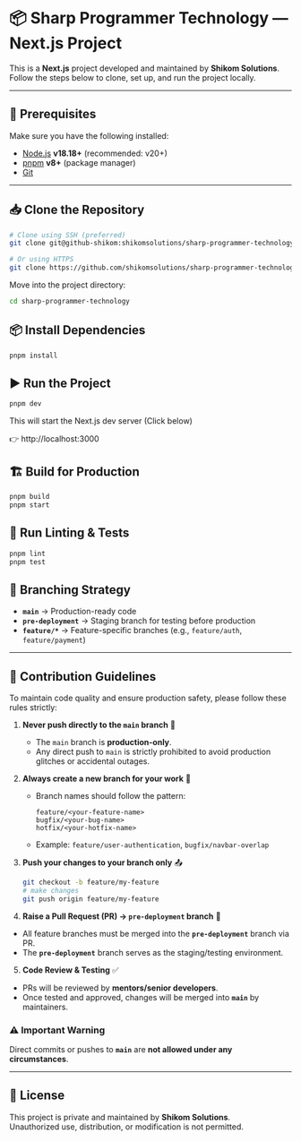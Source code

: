 <!-- This is a [Next.js](https://nextjs.org) project bootstrapped with [`create-next-app`](https://nextjs.org/docs/app/api-reference/cli/create-next-app).

## Getting Started

First, run the development server:

```bash
npm run dev
# or
yarn dev
# or
pnpm dev
# or
bun dev
```

Open [http://localhost:3000](http://localhost:3000) with your browser to see the result.

You can start editing the page by modifying `app/page.tsx`. The page auto-updates as you edit the file.

This project uses [`next/font`](https://nextjs.org/docs/app/building-your-application/optimizing/fonts) to automatically optimize and load [Geist](https://vercel.com/font), a new font family for Vercel.

## Learn More

To learn more about Next.js, take a look at the following resources:

- [Next.js Documentation](https://nextjs.org/docs) - learn about Next.js features and API.
- [Learn Next.js](https://nextjs.org/learn) - an interactive Next.js tutorial.

You can check out [the Next.js GitHub repository](https://github.com/vercel/next.js) - your feedback and contributions are welcome!

## Deploy on Vercel

The easiest way to deploy your Next.js app is to use the [Vercel Platform](https://vercel.com/new?utm_medium=default-template&filter=next.js&utm_source=create-next-app&utm_campaign=create-next-app-readme) from the creators of Next.js.

Check out our [Next.js deployment documentation](https://nextjs.org/docs/app/building-your-application/deploying) for more details. -->


# 📦 Sharp Programmer Technology — Next.js Project

This is a **Next.js** project developed and maintained by **Shikom Solutions**.  
Follow the steps below to clone, set up, and run the project locally.

---

## 🚀 Prerequisites

Make sure you have the following installed:

- [Node.js](https://nodejs.org/) **v18.18+** (recommended: v20+)
- [pnpm](https://pnpm.io/) **v8+** (package manager)
- [Git](https://git-scm.com/)

---

## 📥 Clone the Repository

```bash
# Clone using SSH (preferred)
git clone git@github-shikom:shikomsolutions/sharp-programmer-technology.git

# Or using HTTPS
git clone https://github.com/shikomsolutions/sharp-programmer-technology.git
```

Move into the project directory:

```bash
cd sharp-programmer-technology
```

## 📦 Install Dependencies

```bash
pnpm install
```

## ▶️ Run the Project

```bash
pnpm dev
```

This will start the Next.js dev server (Click below)

👉 http://localhost:3000

## 🏗️ Build for Production

```bash
pnpm build
pnpm start
```

## 🧪 Run Linting & Tests

```bash
pnpm lint
pnpm test
```

## 🌱 Branching Strategy

- **`main`** → Production-ready code  
- **`pre-deployment`** → Staging branch for testing before production  
- **`feature/*`** → Feature-specific branches (e.g., `feature/auth`, `feature/payment`)  

---

## 👥 Contribution Guidelines

To maintain code quality and ensure production safety, please follow these rules strictly:

1. **Never push directly to the `main` branch** 🚫  
   - The `main` branch is **production-only**.  
   - Any direct push to `main` is strictly prohibited to avoid production glitches or accidental outages.  

2. **Always create a new branch for your work** 🌱  
   - Branch names should follow the pattern:  
     ```
     feature/<your-feature-name>
     bugfix/<your-bug-name>
     hotfix/<your-hotfix-name>
     ```
   - Example: `feature/user-authentication`, `bugfix/navbar-overlap`

3. **Push your changes to your branch only** 📤  

   ```bash
   git checkout -b feature/my-feature
   # make changes
   git push origin feature/my-feature
   ```
4. **Raise a Pull Request (PR) → `pre-deployment` branch** 🔄 

- All feature branches must be merged into the **`pre-deployment`** branch via PR.  
- The **`pre-deployment`** branch serves as the staging/testing environment.  

5. **Code Review & Testing** ✅ 

- PRs will be reviewed by **mentors/senior developers**.  
- Once tested and approved, changes will be merged into **`main`** by maintainers.  


### ⚠️ Important Warning

Direct commits or pushes to **`main`** are **not allowed under any circumstances**.  

---

## 📜 License

This project is private and maintained by **Shikom Solutions**.  
Unauthorized use, distribution, or modification is not permitted.
